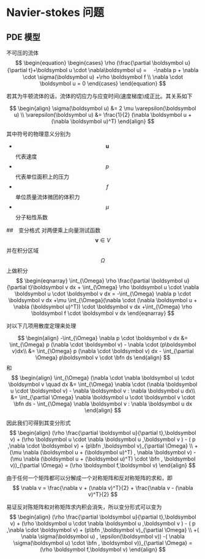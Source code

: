 <script src="https://cdn.mathjax.org/mathjax/latest/MathJax.js?config=TeX-AMS-MML_HTMLorMML" type="text/javascript"></script>

# Navier-stokes 问题

## PDE 模型
不可压的流体
$$
\begin{equation}
\begin{cases}
\rho (\frac{\partial \boldsymbol u}{\partial t}+\boldsymbol u \cdot \nabla\boldsymbol u)  =
　-\nabla p + \nabla \cdot \sigma(\boldsymbol u) +\rho \boldsymbol f \\
\nabla \cdot \boldsymbol u = 0
\end{cases}
\end{equation}
$$

若其为牛顿流体的话，流体的切应力与应变时间(速度梯度)成正比。其关系如下

$$
\begin{align}
	\sigma(\boldsymbol u) &= 2 \mu \varepsilon(\boldsymbol u) \\
	\varepsilon(\boldsymbol u) &= \frac{1}{2} (\nabla \boldsymbol u + (\nabla \boldsymbol u)^T)
\end{align}
$$

其中符号的物理意义分别为

- $$\boldsymbol u$$ 代表速度
- $$p$$ 代表单位面积上的压力
- $$f$$ 单位质量流体微团的体积力
- $$\mu$$ 分子粘性系数

##　变分格式
对两便乘上向量测试函数 $$\boldsymbol v \in V$$ 并在积分区域 $$\Omega$$ 上做积分
$$
\begin{eqnarray}
	\int_{\Omega} \rho \frac{\partial \boldsymbol u}{\partial t}\boldsymbol v dx
	+ \int_{\Omega} \rho \boldsymbol u \cdot \nabla \boldsymbol u \cdot \boldsymbol v dx 
	= 
	-\int_{\Omega} \nabla p \cdot \boldsymbol v dx 
	+\mu \int_{\Omega}(\nabla \cdot (\nabla \boldsymbol u + \nabla (\boldsymbol u)^T)) \cdot \boldsymbol v dx
	+\int_{\Omega} \rho \boldsymbol f \cdot \boldsymbol v dx
\end{eqnarray}
$$

对以下几项用散度定理来处理

$$
\begin{align}
	-\int_{\Omega} \nabla p \cdot \boldsymbol v dx 
	&= \int_{\Omega} p (\nabla \cdot \boldsymbol v) - \nabla \cdot (p\boldsymbol v)dx\\
	&= \int_{\Omega} p (\nabla \cdot \boldsymbol v) dx - \int_{\partial \Omega} p\boldsymbol v \cdot \bfn ds
\end{align}
$$
和
$$
\begin{align}
	\int_{\Omega} (\nabla \cdot \nabla \boldsymbol u) \cdot \boldsymbol v \quad dx 
	&= \int_{\Omega} \nabla \cdot (\nabla \boldsymbol u \cdot \boldsymbol v) - \nabla \boldsymbol v : \nabla \boldsymbol u dx\\
	&= \int_{\partial \Omega} \nabla \boldsymbol u \cdot \boldsymbol v  \cdot \bfn ds - \int_{\Omega} \nabla \boldsymbol v : \nabla \boldsymbol u dx
\end{align}
$$

因此我们可得到其变分形式
$$
\begin{align}
	(\rho \frac{\partial \boldsymbol u}{\partial t},\boldsymbol v) + (\rho \boldsymbol u \cdot \nabla \boldsymbol u ,\boldsymbol v ) 
	- ( p ,\nabla \cdot \boldsymbol v) + (p\bfn ,\boldsymbol v)_{\partial \Omega} \\
	+(\mu \nabla (\boldsymbol u  + (\boldsymbol u)^T) , \nabla \boldsymbol v) 
	-(\mu \nabla (\boldsymbol u + (\boldsymbol u)^T) \cdot \bfn ,  \boldsymbol v))_{\partial \Omega}
	 =  (\rho \boldsymbol f,\boldsymbol v)
\end{align}
$$

由于任何一个矩阵都可以分解成一个对称矩阵和反对称矩阵的求和，即
$$
\nabla v = \frac{\nabla v + (\nabla v)^T}{2} + \frac{\nabla v - (\nabla v)^T}{2}
$$

易证反对陈矩阵和对称矩阵求内积会消失，所以变分形式可以变为
$$
\begin{align}
	(\rho \frac{\partial \boldsymbol u}{\partial t},\boldsymbol v) + (\rho \boldsymbol u \cdot \nabla \boldsymbol u ,\boldsymbol v ) 
	- ( p ,\nabla \cdot \boldsymbol v) + (p\bfn ,\boldsymbol v)_{\partial \Omega} \\
	+( \nabla \sigma(\boldsymbol u) , \epsilon(\boldsymbol v)) 
	-( \nabla \sigma(\boldsymbol u) \cdot \bfn ,  \boldsymbol v))_{\partial \Omega}
	=  (\rho \boldsymbol f,\boldsymbol v)
\end{align}
$$

